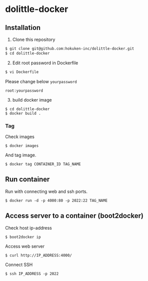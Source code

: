 dolittle-docker
==============

## Installation

1) Clone this repository

```bash
$ git clone git@github.com:hokuken-inc/dolittle-docker.git
$ cd dolittle-docker
```

2) Edit root password in Dockerfile
```bash
$ vi Dockerfile
```

Please change below `yourpassword`

`root:yourpassword`

3) build docker image

```
$ cd dolittle-docker
$ docker build .
```


### Tag

Check images

```
$ docker images
```

And tag image.

```
$ docker tag CONTAINER_ID TAG_NAME
```

## Run container

Run with connecting web and ssh ports.
```
$ docker run -d -p 4000:80 -p 2022:22 TAG_NAME
```

## Access server to a container (boot2docker)

Check host ip-address
```
$ boot2docker ip
```

Access web server
```
$ curl http://IP_ADDRESS:4000/
```

Connect SSH
```
$ ssh IP_ADDRESS -p 2022
```

